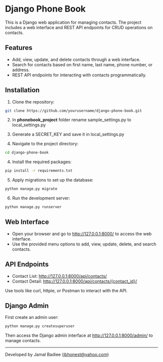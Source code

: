 # Django Phone Book

This is a Django web application for managing contacts. The project includes a web interface and REST API endpoints for CRUD operations on contacts.

## Features

- Add, view, update, and delete contacts through a web interface.
- Search for contacts based on first name, last name, phone number, or address.
- REST API endpoints for interacting with contacts programmatically.

## Installation

1. Clone the repository:
```bash
git clone https://github.com/yourusername/django-phone-book.git
```
2. In **phonebook_project** folder rename sample_settings.py to local_settings.py
3. Generate a SECRET_KEY and save it in local_settings.py


3. Navigate to the project directory:

```bash
cd django-phone-book
```

4. Install the required packages:

```bash
pip install -r requirements.txt
```

5. Apply migrations to set up the database:
```bash
python manage.py migrate
```


6. Run the development server:
```bash
python manage.py runserver
```

## Web Interface
* Open your browser and go to http://127.0.0.1:8000/ to access the web interface.
* Use the provided menu options to add, view, update, delete, and search contacts.

## API Endpoints
* Contact List: http://127.0.0.1:8000/api/contacts/
* Contact Detail: http://127.0.0.1:8000/api/contacts/{contact_id}/

Use tools like curl, httpie, or Postman to interact with the API.



## Django Admin
First create an admin user:
```bash
python manage.py createsuperuser
```
Then access the Django admin interface at http://127.0.0.1:8000/admin/ to manage contacts.


---
Developed by Jamal Badiee (jbhonest@yahoo.com)